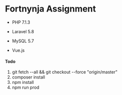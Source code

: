 # Fortnynja Assignment

* PHP 7.1.3

* Laravel 5.8

* MySQL 5.7

* Vue.js


####  Todo  ####
1. git fetch --all && git checkout --force "origin/master"
2. composer install
3. npm install
5. npm run prod
